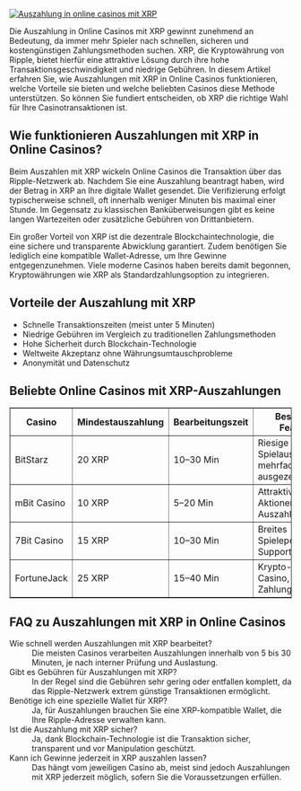 [![Auszahlung in online casinos mit XRP](https://123-caf.pages.dev/gitsignup.png)](https://vrmoo.ru/Bt82HjjY)

<p>Die Auszahlung in Online Casinos mit XRP gewinnt zunehmend an Bedeutung, da immer mehr Spieler nach schnellen, sicheren und kostengünstigen Zahlungsmethoden suchen. XRP, die Kryptowährung von Ripple, bietet hierfür eine attraktive Lösung durch ihre hohe Transaktionsgeschwindigkeit und niedrige Gebühren. In diesem Artikel erfahren Sie, wie Auszahlungen mit XRP in Online Casinos funktionieren, welche Vorteile sie bieten und welche beliebten Casinos diese Methode unterstützen. So können Sie fundiert entscheiden, ob XRP die richtige Wahl für Ihre Casinotransaktionen ist.</p>  <h2>Wie funktionieren Auszahlungen mit XRP in Online Casinos?</h2> <p>Beim Auszahlen mit XRP wickeln Online Casinos die Transaktion über das Ripple-Netzwerk ab. Nachdem Sie eine Auszahlung beantragt haben, wird der Betrag in XRP an Ihre digitale Wallet gesendet. Die Verifizierung erfolgt typischerweise schnell, oft innerhalb weniger Minuten bis maximal einer Stunde. Im Gegensatz zu klassischen Banküberweisungen gibt es keine langen Wartezeiten oder zusätzliche Gebühren von Drittanbietern.</p> <p>Ein großer Vorteil von XRP ist die dezentrale Blockchaintechnologie, die eine sichere und transparente Abwicklung garantiert. Zudem benötigen Sie lediglich eine kompatible Wallet-Adresse, um Ihre Gewinne entgegenzunehmen. Viele moderne Casinos haben bereits damit begonnen, Kryptowährungen wie XRP als Standardzahlungsoption zu integrieren.</p>  <h2>Vorteile der Auszahlung mit XRP</h2> <ul>   <li>Schnelle Transaktionszeiten (meist unter 5 Minuten)</li>   <li>Niedrige Gebühren im Vergleich zu traditionellen Zahlungsmethoden</li>   <li>Hohe Sicherheit durch Blockchain-Technologie</li>   <li>Weltweite Akzeptanz ohne Währungsumtauschprobleme</li>   <li>Anonymität und Datenschutz</li> </ul>  <h2>Beliebte Online Casinos mit XRP-Auszahlungen</h2> <table border="1" cellpadding="6" cellspacing="0">   <thead>     <tr>       <th>Casino</th>       <th>Mindestauszahlung</th>       <th>Bearbeitungszeit</th>       <th>Besondere Features</th>     </tr>   </thead>   <tbody>     <tr>       <td>BitStarz</td>       <td>20 XRP</td>       <td>10–30 Min</td>       <td>Riesige Spielauswahl, mehrfach ausgezeichnet</td>     </tr>     <tr>       <td>mBit Casino</td>       <td>10 XRP</td>       <td>5–20 Min</td>       <td>Attraktive Aktionen, schnelle Auszahlungen</td>     </tr>     <tr>       <td>7Bit Casino</td>       <td>15 XRP</td>       <td>10–30 Min</td>       <td>Breites Spieleportfolio, Support 24/7</td>     </tr>     <tr>       <td>FortuneJack</td>       <td>25 XRP</td>       <td>15–40 Min</td>       <td>Krypto-only Casino, viele Zahlungsmethoden</td>     </tr>   </tbody> </table>  <h2>FAQ zu Auszahlungen mit XRP in Online Casinos</h2> <dl>   <dt>Wie schnell werden Auszahlungen mit XRP bearbeitet?</dt>   <dd>Die meisten Casinos verarbeiten Auszahlungen innerhalb von 5 bis 30 Minuten, je nach interner Prüfung und Auslastung.</dd>    <dt>Gibt es Gebühren für Auszahlungen mit XRP?</dt>   <dd>In der Regel sind die Gebühren sehr gering oder entfallen komplett, da das Ripple-Netzwerk extrem günstige Transaktionen ermöglicht.</dd>    <dt>Benötige ich eine spezielle Wallet für XRP?</dt>   <dd>Ja, für Auszahlungen brauchen Sie eine XRP-kompatible Wallet, die Ihre Ripple-Adresse verwalten kann.</dd>    <dt>Ist die Auszahlung mit XRP sicher?</dt>   <dd>Ja, dank Blockchain-Technologie ist die Transaktion sicher, transparent und vor Manipulation geschützt.</dd>    <dt>Kann ich Gewinne jederzeit in XRP auszahlen lassen?</dt>   <dd>Das hängt vom jeweiligen Casino ab, meist sind jedoch Auszahlungen mit XRP jederzeit möglich, sofern Sie die Voraussetzungen erfüllen.</dd> </dl>